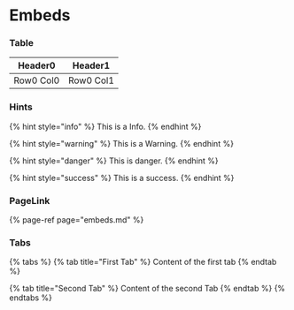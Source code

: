 # Embeds

### Table

| Header0 | Header1 |
| --- | --- |
| Row0 Col0 | Row0 Col1 |

### Hints

{% hint style="info" %}
This is a Info.
{% endhint %}

{% hint style="warning" %}
This is a Warning.
{% endhint %}

{% hint style="danger" %}
This is danger.
{% endhint %}

{% hint style="success" %}
This is a success.
{% endhint %}

### PageLink

{% page-ref page="embeds.md" %}

### Tabs

{% tabs %}
{% tab title="First Tab" %}
Content of the first tab
{% endtab %}

{% tab title="Second Tab" %}
Content of the second Tab
{% endtab %}
{% endtabs %}



